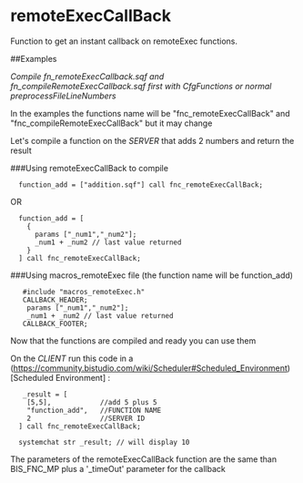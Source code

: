 # remoteExecCallBack

Function to get an instant callback on remoteExec functions.

##Examples

*Compile fn_remoteExecCallback.sqf and fn_compileRemoteExecCallback.sqf first with CfgFunctions or normal preprocessFileLineNumbers*

In the examples the functions name will be "fnc_remoteExecCallBack" and "fnc_compileRemoteExecCallBack" but it may change

Let's compile a function on the *SERVER* that adds 2 numbers and return the result

###Using remoteExecCallBack to compile
```sqf
  function_add = ["addition.sqf"] call fnc_remoteExecCallBack;
```
OR
```sqf
  function_add = [
    {
      params ["_num1","_num2"];
      _num1 + _num2 // last value returned
    }
  ] call fnc_remoteExecCallBack;
```

###Using macros_remoteExec file (the function name will be function_add)
```sqf
   #include "macros_remoteExec.h"
   CALLBACK_HEADER;
    params ["_num1","_num2"];
    _num1 + _num2 // last value returned
   CALLBACK_FOOTER;
```

Now that the functions are compiled and ready you can use them

On the *CLIENT* run this code in a (https://community.bistudio.com/wiki/Scheduler#Scheduled_Environment)[Scheduled Environment] :
```sqf
   _result = [
    [5,5],            //add 5 plus 5
    "function_add",   //FUNCTION NAME
    2                 //SERVER ID
  ] call fnc_remoteExecCallBack;

  systemchat str _result; // will display 10
```

The parameters of the remoteExecCallBack function are the same than BIS_FNC_MP plus a '_timeOut' parameter for the callback
